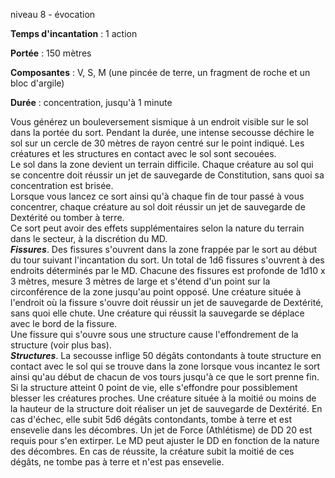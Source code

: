 niveau 8 - évocation

**Temps d'incantation** : 1 action

**Portée** : 150 mètres

**Composantes** : V, S, M (une pincée de terre, un fragment de roche et un bloc d'argile)

**Durée** : concentration, jusqu'à 1 minute

Vous générez un bouleversement sismique à un endroit visible sur le sol dans la portée du sort. Pendant la durée, une intense secousse déchire le sol sur un cercle de 30 mètres de rayon centré sur le point indiqué. Les créatures et les structures en contact avec le sol sont secouées.  
Le sol dans la zone devient un terrain difficile. Chaque créature au sol qui se concentre doit réussir un jet de sauvegarde de Constitution, sans quoi sa concentration est brisée.  
Lorsque vous lancez ce sort ainsi qu'à chaque fin de tour passé à vous concentrer, chaque créature au sol doit réussir un jet de sauvegarde de Dextérité ou tomber à terre.  
Ce sort peut avoir des effets supplémentaires selon la nature du terrain dans le secteur, à la discrétion du MD.  
**_Fissures_**. Des fissures s'ouvrent dans la zone frappée par le sort au début du tour suivant l'incantation du sort. Un total de 1d6 fissures s'ouvrent à des endroits déterminés par le MD. Chacune des fissures est profonde de 1d10 x 3 mètres, mesure 3 mètres de large et s'étend d'un point sur la circonférence de la zone jusqu'au point opposé. Une créature située à l'endroit où la fissure s'ouvre doit réussir un jet de sauvegarde de Dextérité, sans quoi elle chute. Une créature qui réussit la sauvegarde se déplace avec le bord de la fissure.  
Une fissure qui s'ouvre sous une structure cause l'effondrement de la structure (voir plus bas).  
**_Structures_**. La secousse inflige 50 dégâts contondants à toute structure en contact avec le sol qui se trouve dans la zone lorsque vous incantez le sort ainsi qu'au début de chacun de vos tours jusqu'à ce que le sort prenne fin. Si la structure atteint 0 point de vie, elle s'effondre pour possiblement blesser les créatures proches. Une créature située à la moitié ou moins de la hauteur de la structure doit réaliser un jet de sauvegarde de Dextérité. En cas d'échec, elle subit 5d6 dégâts contondants, tombe à terre et est ensevelie dans les décombres. Un jet de Force (Athlétisme) de DD 20 est requis pour s'en extirper. Le MD peut ajuster le DD en fonction de la nature des décombres. En cas de réussite, la créature subit la moitié de ces dégâts, ne tombe pas à terre et n'est pas ensevelie.